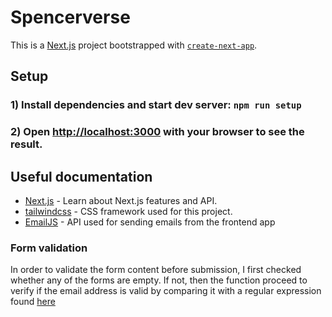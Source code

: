 # Spencerverse

This is a [Next.js](https://nextjs.org/) project bootstrapped with [`create-next-app`](https://github.com/vercel/next.js/tree/canary/packages/create-next-app).

## Setup

### 1) Install dependencies and start dev server: `npm run setup`
### 2) Open [http://localhost:3000](http://localhost:3000) with your browser to see the result.

## Useful documentation

- [Next.js](https://nextjs.org/docs) - Learn about Next.js features and API.
- [tailwindcss](https://tailwindcss.com/docs/installation) - CSS framework used for this project.
- [EmailJS](https://www.emailjs.com/docs/sdk/installation/) - API used for sending emails from the frontend app

### Form validation

In order to validate the form content before submission, I first checked whether any of the forms are empty. If not, then the function proceed to verify if the email address is valid by comparing it with a regular expression found [here](https://www.simplilearn.com/tutorials/javascript-tutorial/email-validation-in-javascript)
